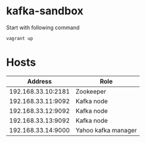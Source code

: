 # kafka-sandbox
Start with following command
```bash
vagrant up
```

# Hosts

| Address           |  Role      | 
|--------------------|-----------|
| 192.168.33.10:2181 | Zookeeper |
| 192.168.33.11:9092 | Kafka node |
| 192.168.33.12:9092 | Kafka node |
| 192.168.33.13:9092 | Kafka node |
| 192.168.33.14:9000 | Yahoo kafka manager |


